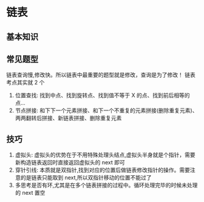 # 链表

## 基本知识

## 常见题型

链表查询慢,修改快。所以链表中最重要的题型就是修改，查询是为了修改！
链表考点其实就 2 个

1. 位置查找: 找到中点、找到旋转点、找到值不等于 X 的点、找到前后相等的点...
2. 节点拼接: 和下下一个元素拼接、和下一个不重复的元素拼接(删除重复元素)、两两翻转后拼接、新链表拼接、删除重复元素

## 技巧

1. 虚拟头: 虚拟头的优势在于不用特殊处理头结点,虚拟头半身就是个指针，需要新构造链表返回时直接返回虚拟头的 next 即可
2. 穿针引线: 本质就是双指针,找到对应的位置后做链表修改指针的操作。需要注意的是链表只能取到 next,所以双指针移动的位置不能过了
3. 多思考是否有环,尤其是在多个链表拼接的过程中。循环处理完毕的时候未处理的 next 置空
